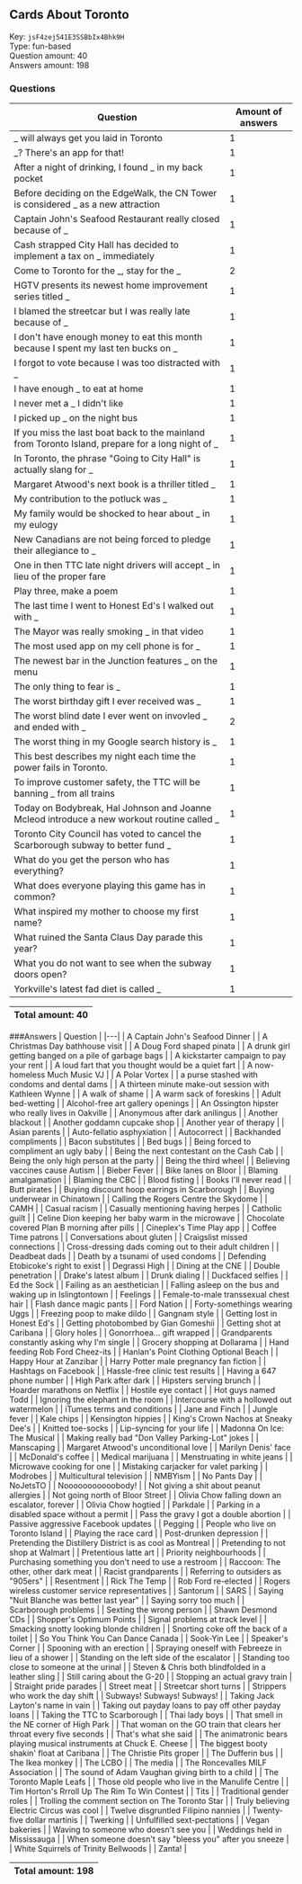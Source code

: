 ## Cards About Toronto
Key: `jsF4zej541E3SSBbIx4Bhk9H`  
Type: fun-based  
Question amount: 40  
Answers amount: 198
### Questions
| Question | Amount of answers |
|---|---|
| _ will always get you laid in Toronto | 1 |
| _? There's an app for that! | 1 |
| After a night of drinking, I found _ in my back pocket | 1 |
| Before deciding on the EdgeWalk, the CN Tower is considered _ as a new attraction | 1 |
| Captain John's Seafood Restaurant really closed because of _ | 1 |
| Cash strapped City Hall has decided to implement a tax on _ immediately | 1 |
| Come to Toronto for the _, stay for the _ | 2 |
| HGTV presents its newest home improvement series titled _ | 1 |
| I blamed the streetcar but I was really late because of _ | 1 |
| I don't have enough money to eat this month because I spent my last ten bucks on _ | 1 |
| I forgot to vote because I was too distracted with _ | 1 |
| I have enough _ to eat at home | 1 |
| I never met a _ I didn't like | 1 |
| I picked up _ on the night bus | 1 |
| If you miss the last boat back to the mainland from Toronto Island, prepare for a long night of _ | 1 |
| In Toronto, the phrase "Going to City Hall" is actually slang for _ | 1 |
| Margaret Atwood's next book is a thriller titled _ | 1 |
| My contribution to the potluck was _ | 1 |
| My family would be shocked to hear about _ in my eulogy | 1 |
| New Canadians are not being forced to pledge their allegiance to _ | 1 |
| One in then TTC late night drivers will accept _ in lieu of the proper fare | 1 |
| Play three, make a poem | 1 |
| The last time I went to Honest Ed's I walked out with _ | 1 |
| The Mayor was really smoking _ in that video | 1 |
| The most used app on my cell phone is for _ | 1 |
| The newest bar in the Junction features _ on the menu | 1 |
| The only thing to fear is _ | 1 |
| The worst birthday gift I ever received was _ | 1 |
| The worst blind date I ever went on invovled _ and ended with _ | 2 |
| The worst thing in my Google search history is _ | 1 |
| This best describes my night each time the power fails in Toronto. | 1 |
| To improve customer safety, the TTC will be banning _ from all trains | 1 |
| Today on Bodybreak, Hal Johnson and Joanne Mcleod introduce a new workout routine called _ | 1 |
| Toronto City Council has voted to cancel the Scarborough subway to better fund _ | 1 |
| What do you get the person who has everything? | 1 |
| What does everyone playing this game has in common? | 1 |
| What inspired my mother to choose my first name? | 1 |
| What ruined the Santa Claus Day parade this year? | 1 |
| What you do not want to see when the subway doors open? | 1 |
| Yorkville's latest fad diet is called _ | 1 |

|Total amount: 40|
|---|
###Answers
| Question |
|---|
| A Captain John's Seafood Dinner |
| A Christmas Day bathhouse visit |
| A Doug Ford shaped pinata |
| A drunk girl getting banged on a pile of garbage bags |
| A kickstarter campaign to pay your rent |
| A loud fart that you thought would be a quiet fart |
| A now-homeless Much Music VJ |
| A Polar Vortex |
| a purse stashed with condoms and dental dams |
| A thirteen minute make-out session with Kathleen Wynne |
| A walk of shame |
| A warm sack of foreskins |
| Adult bed-wetting |
| Alcohol-free art gallery openings |
| An Ossington hipster who really lives in Oakville |
| Anonymous after dark anilingus |
| Another blackout |
| Another goddamn cupcake shop |
| Another year of therapy |
| Asian parents |
| Auto-fellatio asphyxiation |
| Autocorrect |
| Backhanded compliments |
| Bacon substitutes |
| Bed bugs |
| Being forced to compliment an ugly baby |
| Being the next contestant on the Cash Cab |
| Being the only high person at the party |
| Being the third wheel |
| Believing vaccines cause Autism |
| Bieber Fever |
| Bike lanes on Bloor |
| Blaming amalgamation |
| Blaming the CBC |
| Blood fisting |
| Books I'll never read |
| Butt pirates |
| Buying discount hoop earrings in Scarborough |
| Buying underwear in Chinatown |
| Calling the Rogers Centre the Skydome |
| CAMH |
| Casual racism |
| Casually mentioning having herpes |
| Catholic guilt |
| Celine Dion keeping her baby warm in the microwave |
| Chocolate covered Plan B morning after pills |
| Cineplex's Time Play app |
| Coffee Time patrons |
| Conversations about gluten |
| Craigslist missed connections |
| Cross-dressing dads coming out to their adult children |
| Deadbeat dads |
| Death by a tsunami of used condoms |
| Defending Etobicoke's right to exist |
| Degrassi High |
| Dining at the CNE |
| Double penetration |
| Drake's latest album |
| Drunk dialing |
| Duckfaced selfies |
| Ed the Sock |
| Failing as an aesthetician |
| Falling asleep on the bus and waking up in Islingtontown |
| Feelings |
| Female-to-male transsexual chest hair |
| Flash dance magic pants |
| Ford Nation |
| Forty-somethings wearing Uggs |
| Freezing poop to make  dildo |
| Gangnam style |
| Getting lost in Honest Ed's |
| Getting photobombed by Gian Gomeshii |
| Getting shot at Caribana |
| Glory holes |
| Gonorrhoea... gift wrapped |
| Grandparents constantly asking why I'm single |
| Grocery shopping at Dollarama |
| Hand feeding Rob Ford Cheez-its |
| Hanlan's Point Clothing Optional Beach |
| Happy Hour at Zanzibar |
| Harry Potter male pregnancy fan fiction |
| Hashtags on Facebook |
| Hassle-free clinic test results |
| Having a 647 phone number |
| High Park after dark |
| Hipsters serving brunch |
| Hoarder marathons on Netflix |
| Hostile eye contact |
| Hot guys named Todd |
| Ignoring the elephant in the room |
| Intercourse with a hollowed out watermelon |
| iTumes terms and conditions |
| Jane and Finch |
| Jungle fever |
| Kale chips |
| Kensington hippies |
| King's Crown Nachos at Sneaky Dee's |
| Knitted toe-socks |
| Lip-syncing for your life |
| Madonna On Ice: The Musical |
| Making really bad "Don Valley Parking-Lot" jokes |
| Manscaping |
| Margaret Atwood's unconditional love |
| Marilyn Denis' face |
| McDonald's coffee |
| Medical marijuana |
| Menstruating in white jeans |
| Microwave cooking for one |
| Mistaking carjacker for valet parking |
| Modrobes |
| Multicultural television |
| NMBYism |
| No Pants Day |
| NoJetsTO |
| Nooooooooooobody! |
| Not giving a shit about peanut allergies |
| Not going north of Bloor Street |
| Olivia Chow falling down an escalator, forever |
| Olivia Chow hogtied |
| Parkdale |
| Parking in a disabled space without a permit |
| Pass the gravy I got a double abortion |
| Passive aggressive Facebook updates |
| Pegging |
| People who live on Toronto Island |
| Playing the race card |
| Post-drunken depression |
| Pretending the Distillery District is as cool as Montreal |
| Pretending to not shop at Walmart |
| Pretentious latte art |
| Priority neighbourhoods |
| Purchasing something you don't need to use a restroom |
| Raccoon: The other, other dark meat |
| Racist grandparents |
| Referring to outsiders as "905ers" |
| Resentment |
| Rick The Temp |
| Rob Ford re-elected |
| Rogers wireless customer service representatives |
| Santorum |
| SARS |
| Saying "Nuit Blanche was better last year" |
| Saying sorry too much |
| Scarborough problems |
| Sexting the wrong person |
| Shawn Desmond CDs |
| Shopper's Optimum Points |
| Signal problems at track level |
| Smacking snotty looking blonde children |
| Snorting coke off the back of a toilet |
| So You Think You Can Dance Canada |
| Sook-Yin Lee |
| Speaker's Corner |
| Spooning with an erection |
| Spraying oneself with Febreeze in lieu of a shower |
| Standing on the left side of the escalator |
| Standing too close to someone at the urinal |
| Steven & Chris both blindfolded in a leather sling |
| Still caring about the G-20 |
| Stopping an actual gravy train |
| Straight pride parades |
| Street meat |
| Streetcar short turns |
| Strippers who work the day shift |
| Subways!
Subways!
Subways! |
| Taking Jack Layton's name in vain |
| Taking out payday loans to pay off other payday loans |
| Taking the TTC to Scarborough |
| Thai lady boys |
| That smell in the NE corner of High Park |
| That woman on the GO train that clears her throat every five seconds |
| That's what she said |
| The animatronic bears playing musical instruments at Chuck E. Cheese |
| The biggest booty shakin' float at Caribana |
| The Christie Pits groper |
| The Dufferin bus |
| The Ikea monkey |
| The LCBO |
| The media |
| The Roncevalles MILF Association |
| The sound of Adam Vaughan giving birth to a child |
| The Toronto Maple Leafs |
| Those old people who live in the Manulife Centre |
| Tim Horton's Rrroll Up The Rim To Win Contest |
| Tits |
| Traditional gender roles |
| Trolling the comment section on The Toronto Star |
| Truly believing Electric Circus was cool |
| Twelve disgruntled Filipino nannies |
| Twenty-five dollar martinis |
| Twerking |
| Unfulfilled sext-pectations |
| Vegan bakeries |
| Waving to someone who doesn't see you |
| Weddings held in Mississauga |
| When someone doesn't say "bleess you" after you sneeze |
| White Squirrels of Trinity Bellwoods |
| Zanta! |

|Total amount: 198|
|---|